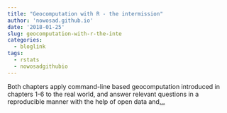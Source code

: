 ```yaml
---
title: "Geocomputation with R - the intermission"
author: 'nowosad.github.io'
date: '2018-01-25'
slug: geocomputation-with-r-the-inte
categories:
  - bloglink
tags:
  - rstats
  - nowosadgithubio
---
```


Both chapters apply command-line based geocomputation introduced in chapters 1-6 to the real world, and answer relevant questions in a reproducible manner with the help of open data and[... <i class="fas fa-external-link-alt"></i>](https://nowosad.github.io/post/geocomputation-with-r-the-intermission/)

